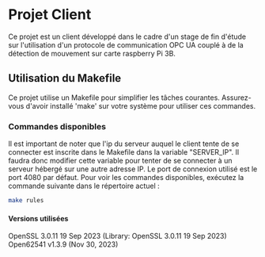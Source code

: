 # Projet Client

Ce projet est un client développé dans le cadre d'un stage de fin d'étude sur l'utilisation d'un protocole de communication OPC UA couplé à de la détection de mouvement sur carte raspberry Pi 3B.

## Utilisation du Makefile

Ce projet utilise un Makefile pour simplifier les tâches courantes. Assurez-vous d'avoir installé 'make' sur votre système pour utiliser ces commandes.

### Commandes disponibles

Il est important de noter que l'ip du serveur auquel le client tente de se connecter est inscrite dans le Makefile dans la variable "SERVER_IP". Il faudra donc modifier cette variable pour tenter de se connecter à un serveur hébergé sur une autre adresse IP. Le port de connexion utilisé est le port 4080 par défaut.
Pour voir les commandes disponibles, exécutez la commande suivante dans le répertoire actuel :

```bash
make rules
```

#### Versions utilisées
OpenSSL 3.0.11 19 Sep 2023 (Library: OpenSSL 3.0.11 19 Sep 2023)
Open62541 v1.3.9 (Nov 30, 2023)

